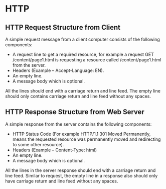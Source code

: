 # HTTP

## HTTP Request Structure from Client

A simple request message from a client computer consists of the following components:

- A request line to get a required resource, for example a request GET /content/page1.html is requesting a resource called /content/page1.html from the server.
- Headers (Example – Accept-Language: EN).
- An empty line.
- A message body which is optional.

All the lines should end with a carriage return and line feed. The empty line should only contains carriage return and line feed without any spaces.

## HTTP Response Structure from Web Server

A simple response from the server contains the following components:

- HTTP Status Code (For example HTTP/1.1 301 Moved Permanently, means the requested resource was permanently moved and redirecting to some other resource).
- Headers (Example – Content-Type: html)
- An empty line.
- A message body which is optional.

All the lines in the server response should end with a carriage return and line feed. Similar to request, the empty line in a response also should only have carriage return and line feed without any spaces.
